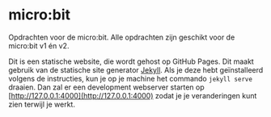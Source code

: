 # micro:bit

Opdrachten voor de micro:bit. Alle opdrachten zijn geschikt voor de micro:bit v1 én v2.

Dit is een statische website, die wordt gehost op GitHub Pages. Dit maakt gebruik van de statische site generator [Jekyll](https://jekyllrb.com).
Als je deze hebt geïnstalleerd volgens de instructies, kun je op je machine het commando `jekyll serve` draaien. Dan zal er een development webserver starten op [http://127.0.0.1:4000](http://127.0.0.1:4000) zodat je je veranderingen kunt zien terwijl je werkt. 
